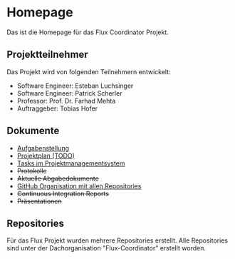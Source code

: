 # Homepage

Das ist die Homepage für das Flux Coordinator Projekt.

## Projektteilnehmer

Das Projekt wird von folgenden Teilnehmern entwickelt:

* Software Engineer: Esteban Luchsinger
* Software Engineer: Patrick Scherler
* Professor: Prof. Dr. Farhad Mehta
* Auftraggeber: Tobias Hofer

## Dokumente

* [Aufgabenstellung](/documents/Aufgabenstellung-2018-FS-BA-Kurzel-Scherler-Luchsinger_-_V0101_DE.pdf)
* [Projektplan (TODO)]()
* [Tasks im Projektmanagementsystem](http://jira.flux-coordinator.com/secure/RapidBoard.jspa?rapidView=1&view=detail)
* ~~Protokolle~~
* ~~Aktuelle Abgabedokumente~~
* [GitHub Organisation mit allen Repositories](https://github.com/orgs/Flux-Coordinator/)
* ~~Continuous Integration Reports~~
* ~~Präsentationen~~

## Repositories
Für das Flux Projekt wurden mehrere Repositories erstellt. Alle Repositories sind unter der Dachorganisation "Flux-Coordinator" erstellt worden.